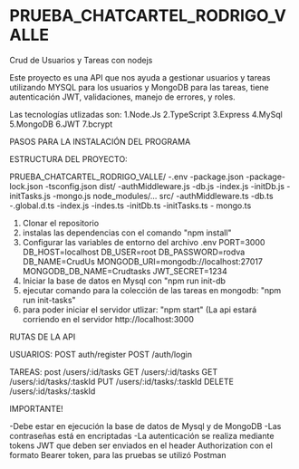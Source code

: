 # PRUEBA_CHATCARTEL_RODRIGO_VALLE
Crud de Usuarios y Tareas con nodejs

Este proyecto es una API que nos ayuda a gestionar usuarios y tareas utilizando MYSQL para los usuarios y MongoDB para las tareas, tiene autenticación JWT, validaciones, manejo de errores, y roles.

Las tecnologías utlizadas son:
1.Node.Js
2.TypeScript
3.Express
4.MySql
5.MongoDB
6.JWT
7.bcrypt

PASOS PARA LA INSTALACIÓN DEL PROGRAMA

ESTRUCTURA DEL PROYECTO:

PRUEBA_CHATCARTEL_RODRIGO_VALLE/
-.env
-package.json
-package-lock.json
-tsconfig.json
dist/ -authMiddleware.js -db.js -index.js -initDb.js -initTasks.js -mongo.js
node_modules/...
src/ -authMiddleware.ts -db.ts -.global.d.ts -index.js -indes.ts -initDb.ts -initTasks.ts - mongo.ts

1. Clonar el repositorio
2. instalas las dependencias con el comando "npm install"
3. Configurar las variables de entorno del archivo .env
PORT=3000
DB_HOST=localhost
DB_USER=root
DB_PASSWORD=rodva
DB_NAME=CrudUs
MONGODB_URI=mongodb://localhost:27017
MONGODB_DB_NAME=Crudtasks
JWT_SECRET=1234
4.  Iniciar la base de datos en Mysql con "npm run init-db
5.  ejecutar comando para la colección de las tareas en mongodb: "npm run init-tasks"
6.  para poder iniciar el servidor utlizar: "npm start" (La api estará corriendo en el servidor http://localhost:3000

RUTAS DE LA API

USUARIOS: 
POST auth/register
POST /auth/login

TAREAS: 
post /users/:id/tasks
GET /users/:id/tasks
GET /users/:id/tasks/:taskId
PUT /users/:id/tasks/:taskId
DELETE /users/:id/tasks/:taskId

IMPORTANTE!

-Debe estar en ejecución la base de datos de Mysql y de MongoDB
-Las contraseñas está en encriptadas
-La autenticación se realiza mediante tokens JWT que deben ser enviados en el header Authorization con el formato Bearer token, para las pruebas se utilizó Postman
